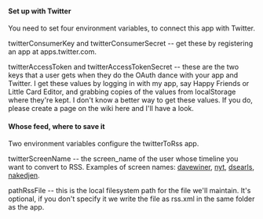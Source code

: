 #### Set up with Twitter

You need to set four environment variables, to connect this app with Twitter. 

twitterConsumerKey and twitterConsumerSecret -- get these by registering an app at apps.twitter.com. 

twitterAccessToken and twitterAccessTokenSecret -- these are the two keys that a user gets when they do the OAuth dance with your app and Twitter. I get these values by logging in with my app, say Happy Friends or Little Card Editor, and grabbing copies of the values from localStorage where they're kept. I don't know a better way to get these values. If you do, please create a page on the wiki here and I'll have a look.

#### Whose feed, where to save it

Two environment variables configure the twitterToRss app. 

twitterScreenName -- the screen_name of the user whose timeline you want to convert to RSS. Examples of screen names: <a href="https://twitter.com/davewiner">davewiner</a>, <a href="twitter.com/nyt">nyt</a>, <a href="https://twitter.com/dsearls">dsearls</a>, <a href="https://twitter.com/nakedjen">nakedjen</a>.

pathRssFile -- this is the local filesystem path for the file we'll maintain. It's optional, if you don't specify it we write the file as rss.xml in the same folder as the app.

